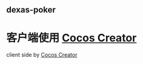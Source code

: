 ## dexas-poker
# 客户端使用 [Cocos Creator](http://www.cocos.com/creator)
client side by [Cocos Creator](http://www.cocos.com/creator)
